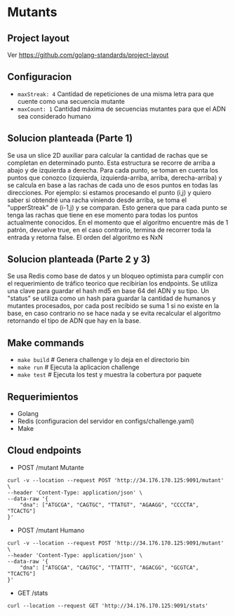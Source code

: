 # Mutants

## Project layout
Ver https://github.com/golang-standards/project-layout

## Configuracion
* `maxStreak: 4` Cantidad de repeticiones de una misma letra para que cuente como una secuencia mutante
* `maxCount: 1` Cantidad máxima de secuencias mutantes para que el ADN sea considerado humano

## Solucion planteada (Parte 1)
Se usa un slice 2D auxiliar para calcular la cantidad de rachas que se completan en determinado punto. Esta estructura se recorre de arriba a abajo y de izquierda a derecha.
Para cada punto, se toman en cuenta los puntos que conozco (izquierda, izquierda-arriba, arriba, derecha-arriba) y se calcula en base a las rachas de cada uno de esos puntos en todas las direcciones. Por ejemplo: si estamos procesando el punto (i,j) y quiero saber si obtendré una racha viniendo desde arriba, se toma el "upperStreak" de (i-1,j) y se comparan. Esto genera que para cada punto se tenga las rachas que tiene en ese momento para todas los puntos actualmente conocidos.
En el momento que el algoritmo encuentre más de 1 patrón, devuelve true, en el caso contrario, termina de recorrer toda la entrada y retorna false.
El orden del algoritmo es NxN

## Solucion planteada (Parte 2 y 3)
Se usa Redis como base de datos y un bloqueo optimista para cumplir con el requerimiento de tráfico teorico que recibirían los endpoints. Se utiliza una clave para guardar el hash md5 en base 64 del ADN y su tipo. Un "status" se utiliza como un hash para guardar la cantidad de humanos y mutantes procesados, por cada post recibido se suma 1 si no existe en la base, en caso contrario no se hace nada y se evita recalcular el algoritmo retornando el tipo de ADN que hay en la base.

## Make commands
* `make build`   # Genera challenge y lo deja en el directorio bin
* `make run`     # Ejecuta la aplicacion challenge
* `make test`    # Ejecuta los test y muestra la cobertura por paquete

## Requerimientos
* Golang
* Redis (configuracion del servidor en configs/challenge.yaml)
* Make

## Cloud endpoints
* POST /mutant Mutante

```
curl -v --location --request POST 'http://34.176.170.125:9091/mutant' \
--header 'Content-Type: application/json' \
--data-raw '{
    "dna": ["ATGCGA", "CAGTGC", "TTATGT", "AGAAGG", "CCCCTA", "TCACTG"]
}'
```

* POST /mutant Humano
```
curl -v --location --request POST 'http://34.176.170.125:9091/mutant' \
--header 'Content-Type: application/json' \
--data-raw '{
    "dna": ["ATGCGA", "CAGTGC", "TTATTT", "AGACGG", "GCGTCA", "TCACTG"]
}'
```

* GET /stats
```
curl --location --request GET 'http://34.176.170.125:9091/stats'
```
